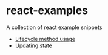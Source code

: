 # react-examples

A collection of react example snippets

- [Lifecycle method usage](lifecycle-example.js)
- [Updating state](updating-state-event.js)
